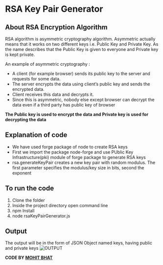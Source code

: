 # RSA Key Pair Generator

## About RSA Encryption Algorithm

RSA algorithm is asymmetric cryptography algorithm.
Asymmetric actually means that it works on two different keys i.e. Public Key and Private Key. As the name describes that the Public Key is given to everyone and Private key is kept private.

An example of asymmetric cryptography :

- A client (for example browser) sends its public key to the server and requests for some data.
- The server encrypts the data using client’s public key and sends the encrypted data.
- Client receives this data and decrypts it.
- Since this is asymmetric, nobody else except browser can decrypt the data even if a third party has public key of browser

**The Public key is used to encrypt the data and Private key is used for decrypting the data**

## Explanation of code

- We have used forge package of node to create RSA keys
- First we import the package node-forge and use PUblic Key Infrastructure(pki) module of forge package to generate RSA keys
- rsa.generateKeyPair creates a new key pair with random modulus. The first parameter specifies the modulus/key size in bits, second the exponent

## To run the code

1. Clone the folder
2. Inside the project directory open command line
3. npm Install
4. node rsaKeyPairGenerator.js

## Output

The output will be in the form of JSON Object named keys, having public and private keys
![OUTPUT](https://i.imgur.com/ltPXBjG.png[/img])

**CODE BY [MOHIT BHAT](https://www.mbcse.co)**
